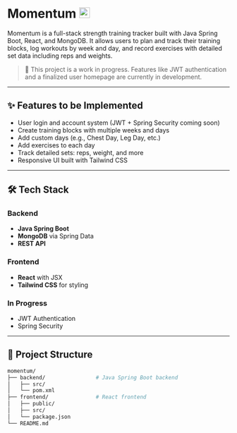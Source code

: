 # Momentum <img src="frontend/src/assets/favicon.ico" alt="Momentum Logo" width="24" height="24" />

Momentum is a full-stack strength training tracker built with Java Spring Boot, React, and MongoDB. It allows users to plan and track their training blocks, log workouts by week and day, and record exercises with detailed set data including reps and weights.

> 🚧 This project is a work in progress. Features like JWT authentication and a finalized user homepage are currently in development.

---

## ✨ Features to be Implemented

- User login and account system (JWT + Spring Security coming soon)
- Create training blocks with multiple weeks and days
- Add custom days (e.g., Chest Day, Leg Day, etc.)
- Add exercises to each day
- Track detailed sets: reps, weight, and more
- Responsive UI built with Tailwind CSS

---

## 🛠 Tech Stack

### Backend
- **Java Spring Boot**
- **MongoDB** via Spring Data
- **REST API**

### Frontend
- **React** with JSX
- **Tailwind CSS** for styling

### In Progress
- JWT Authentication
- Spring Security

---

## 📂 Project Structure

```bash
momentum/
├── backend/                # Java Spring Boot backend
│   ├── src/
│   └── pom.xml
├── frontend/               # React frontend
│   ├── public/
│   ├── src/
│   └── package.json
└── README.md
